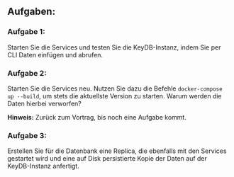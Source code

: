 <!DOCTYPE html>
<html lang="en">
<head>
</head>
<body>

<div>
<h2>Aufgaben:</h2>

<h3>Aufgabe 1:</h3>
<p>Starten Sie die Services und testen Sie die KeyDB-Instanz, indem Sie per CLI Daten einfügen und abrufen.</p>

<h3>Aufgabe 2:</h3>
<p>Starten Sie die Services neu. Nutzen Sie dazu die Befehle <code>docker-compose up --build</code>, um stets die aktuellste Version zu starten. Warum werden die Daten hierbei verworfen?</p>

<p><strong>Hinweis:</strong> Zurück zum Vortrag, bis noch eine Aufgabe kommt.</p>

<h3>Aufgabe 3:</h3>
<p>Erstellen Sie für die Datenbank eine Replica, die ebenfalls mit den Services gestartet wird und eine auf Disk persistierte Kopie der Daten auf der KeyDB-Instanz anfertigt.</p>
</div>

</body>
</html>

